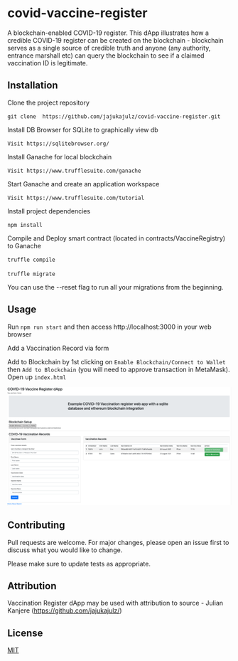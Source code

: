 # covid-vaccine-register
A blockchain-enabled COVID-19 register. This dApp illustrates how a credible COVID-19 register can be created on the blockchain - 
blockchain serves as a single source of credible truth and anyone (any authority, entrance marshall etc) can query the blockchain
 to see if a claimed vaccination ID is legitimate.

## Installation
Clone the project repository
```
git clone  https://github.com/jajukajulz/covid-vaccine-register.git
```

Install DB Browser for SQLite to graphically view db
```
Visit https://sqlitebrowser.org/
``` 

Install Ganache for local blockchain
```
Visit https://www.trufflesuite.com/ganache
``` 

Start Ganache and create an application workspace
```
Visit https://www.trufflesuite.com/tutorial
``` 
Install project dependencies
```
npm install
```

Compile and Deploy smart contract (located in contracts/VaccineRegistry) to Ganache
```
truffle compile

truffle migrate
```
You can use the --reset flag to run all your migrations from the beginning. 

## Usage
Run `npm run start`  and then access http://localhost:3000 in your web browser

Add a Vaccination Record via form

Add to Blockchain by 1st clicking on `Enable Blockchain/Connect to Wallet` then `Add to Blockchain` (you will need to approve transaction in MetaMask).
Open up `index.html` 

![Screenshot of landing page](https://github.com/jajukajulz/covid-vaccine-register/blob/main/public/img/covid_vaccine_register.png?raw=true)

## Contributing
Pull requests are welcome. For major changes, please open an issue first to discuss what you would like to change.

Please make sure to update tests as appropriate.

## Attribution
Vaccination Register dApp may be used with attribution to source - Julian Kanjere (https://github.com/jajukajulz/)

## License
[MIT](https://choosealicense.com/licenses/mit/)
